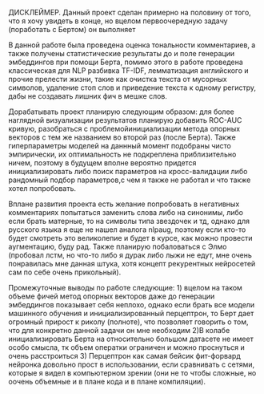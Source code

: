 ДИСКЛЕЙМЕР. Данный проект сделан примерно на половину от того, что я хочу увидеть в конце, но вцелом первоочередную задачу (поработать с Бертом) он выполняет

В данной работе была проведена оценка тональности комментариев, а также получены статистические результаты до и поле генерации эмбеддингов при помощи Берта, помимо этого в работе проведена классическая для NLP разбивка TF-IDF, лемматизация английского и прочие прелести жизни, такие как очистка текста от мусорных символов, удаление стоп слов и приведение текста к одному регистру, дабы  не создавать лишних фич в мешке слов. 

Дорабатывать проект планирую следующим образом: для более наглядной визуализации результатов планирую добавить ROC-AUC кривую, разобраться с проблемойинициализации метода опорных векторов с тем же названием во второй раз (после Берта). Также гиперпараметры моделей на даннный момент подобраны чисто эмпирически, их оптимальность не подкреплена приблизительно ничем, поэтому в будущем вполне вероятно придется инициализировать либо поиск параметров на кросс-валидации либо рандомный подбор параметров,с чем я также не работал и что также хотел попробовать. 

Вплане развития проекта есть желание попробовать в негативных комментариях попытаться заменить слова либо на синонимы, либо  если брать матерные, то на символы типа звездочек и тд, однако для русского языка я еще не нашел аналога nlpaug, поэтому если кто-то будет смотреть это великолепие и будет в курсе, как можно провести аугментацию, буду рад. Также планирую побаловаться с Элмо (пробовал лстм, но что-то либо я дурак либо лыжи не едут, мне очень понравилась мне данная штука, хотя концепт рекурентных нейросетей сам по себе очень прикольный).

Промежуточные выводы по работе следующие: 1) вцелом на таком объеме фичей метод опорных векторов даже до генерации эмбеддингов показывает себя неплохо, однако если брать все модели машинного обучения и инициализированный перцептрон, то Берт дает огромный прирост к риколу (полноте), что позволяет говорить о том, что для конкретно данной задачи он мне необходим 2)В колабе инициализировать Берта на относительно большом датасете не имеет особо смысла, тк объем оператки ограничен и можно проснуться и очень расстроиться
3) Перцептрон как самая бейсик фит-форвард нейронка довольно прост в использовании, если сравнивать с сетями, которые я видел в компьютерном зрении (они не то чтобы сложные, но оочень объемные и в плане кода и в плане компиляции). 

